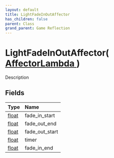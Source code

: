 ```yaml
---
layout: default
title: LightFadeInOutAffector
has_children: false
parent: Class
grand_parent: Game Reflection
---
```

# LightFadeInOutAffector( [ AffectorLambda ](/docs/game-reflection/classes/affector_lambda) )
Description 

## Fields

| Type | Name |
|:-------------|:--------------|
| [float](/docs/game-reflection/components/float) | fade_in_start |
| [float](/docs/game-reflection/components/float) | fade_out_end |
| [float](/docs/game-reflection/components/float) | fade_out_start |
| [float](/docs/game-reflection/components/float) | timer |
| [float](/docs/game-reflection/components/float) | fade_in_end |


